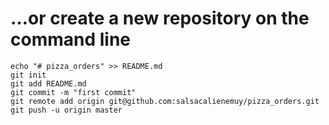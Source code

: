 # …or create a new repository on the command line

```
echo "# pizza_orders" >> README.md
git init
git add README.md
git commit -m "first commit"
git remote add origin git@github.com:salsacalienemuy/pizza_orders.git
git push -u origin master
```